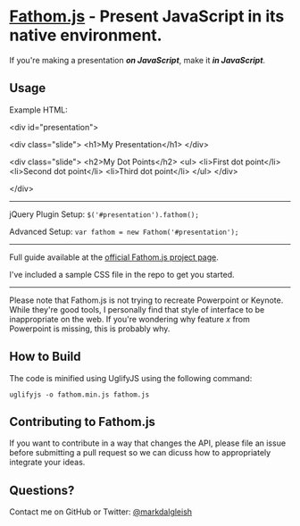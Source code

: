[Fathom.js](http://markdalgleish.com/projects/fathom) - Present JavaScript in its native environment.
=====================================================================================================

If you're making a presentation ***on JavaScript***, make it ***in JavaScript***.

Usage
-----

Example HTML:

&lt;div id="presentation"&gt;

  &lt;div class="slide"&gt;
    &lt;h1&gt;My Presentation&lt;/h1&gt;
  &lt;/div&gt;
  
  &lt;div class="slide"&gt;
    &lt;h2&gt;My Dot Points&lt;/h2&gt;
    &lt;ul&gt;
      &lt;li&gt;First dot point&lt;/li&gt;
      &lt;li&gt;Second dot point&lt;/li&gt;
      &lt;li&gt;Third dot point&lt;/li&gt;
    &lt;/ul&gt;
  &lt;/div&gt;
  
&lt;/div&gt;

---

jQuery Plugin Setup: ```$('#presentation').fathom();```

Advanced Setup: ```var fathom = new Fathom('#presentation');``` 

---

Full guide available at the [official Fathom.js project page](http://markdalgleish.com/projects/fathom).

I've included a sample CSS file in the repo to get you started.

---

Please note that Fathom.js is not trying to recreate Powerpoint or Keynote. While they're good tools, I personally find that style of interface to be inappropriate on the web. If you're wondering why feature *x* from Powerpoint is missing, this is probably why.

How to Build
------------

The code is minified using UglifyJS using the following command:

`uglifyjs -o fathom.min.js fathom.js`

Contributing to Fathom.js
-------------------------

If you want to contribute in a way that changes the API, please file an issue before submitting a pull request so we can dicuss how to appropriately integrate your ideas.

Questions?
----------

Contact me on GitHub or Twitter: [@markdalgleish](http://twitter.com/markdalgleish)